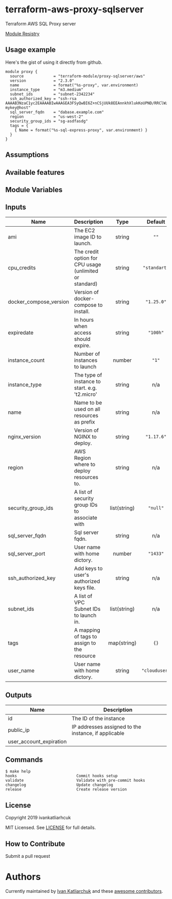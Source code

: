 # terraform-aws-proxy-sqlserver

Terraform AWS SQL Proxy server

[Module Resistry](https://registry.terraform.io/modules/terraform-module/proxy-sqlserver)

## Usage example

Here's the gist of using it directly from github.

```hcl
module proxy {
  source             = "terraform-module/proxy-sqlserver/aws"
  version            = "2.3.0"
  name               = format("%s-proxy", var.environment)
  instance_type      = "m3.medium"
  subnet_ids         = "subnet-2342234"
  ssh_authorized_key = "ssh-rsa AAAAB3NzaC1yc2EAAAABIwAAAGEA3FSyQwBI6Z+nCSjUUk8EEAnnkhXlukKoUPND/RRClWz2s5TCzIkd3Ou5+Cyz71X0XmazM3l5WgeErvtIwQMyT1KjNoMhoJMrJnWqQPOt5Q8zWd9qG7PBl9+eiH5qV7NZ mykey@host"
  sql_server_fqdn    = "dabase.example.com"
  region             = "us-west-2"
  security_group_ids = "sg-asdfasdg"
  tags = {
    { Name = format("%s-sql-express-proxy", var.environment) }
  }
}
```

## Assumptions

## Available features

## Module Variables

<!-- BEGINNING OF PRE-COMMIT-TERRAFORM DOCS HOOK -->
## Inputs

| Name | Description | Type | Default | Required |
|------|-------------|:----:|:-----:|:-----:|
| ami | The EC2 image ID to launch. | string | `""` | no |
| cpu\_credits | The credit option for CPU usage \(unlimited or standard\) | string | `"standart"` | no |
| docker\_compose\_version | Version of docker-compose to install. | string | `"1.25.0"` | no |
| expiredate | In hours when access should expire. | string | `"100h"` | no |
| instance\_count | Number of instances to launch | number | `"1"` | no |
| instance\_type | The type of instance to start. e.g. 't2.micro' | string | n/a | yes |
| name | Name to be used on all resources as prefix | string | n/a | yes |
| nginx\_version | Version of NGINX to deploy. | string | `"1.17.6"` | no |
| region | AWS Region where to deploy resources to. | string | n/a | yes |
| security\_group\_ids | A list of security group IDs to associate with | list(string) | `"null"` | no |
| sql\_server\_fqdn | Sql server fqdn. | string | n/a | yes |
| sql\_server\_port | User name with home dictory. | number | `"1433"` | no |
| ssh\_authorized\_key | Add keys to user's authorized keys file. | string | n/a | yes |
| subnet\_ids | A list of VPC Subnet IDs to launch in. | list(string) | n/a | yes |
| tags | A mapping of tags to assign to the resource | map(string) | `{}` | no |
| user\_name | User name with home dictory. | string | `"clouduser"` | no |

## Outputs

| Name | Description |
|------|-------------|
| id | The ID of the instance |
| public\_ip | IP addresses assigned to the instance, if applicable |
| user\_account\_expiration |  |

<!-- END OF PRE-COMMIT-TERRAFORM DOCS HOOK -->

## Commands

<!-- START makefile-doc -->
```
$ make help
hooks                          Commit hooks setup
validate                       Validate with pre-commit hooks
changelog                      Update changelog
release                        Create release version
```
<!-- END makefile-doc -->


## License

Copyright 2019 ivankatliarhcuk

MIT Licensed. See [LICENSE](./LICENSE) for full details.

## How to Contribute

Submit a pull request

# Authors

Currently maintained by [Ivan Katliarchuk](https://github.com/ivankatliarchuk) and these [awesome contributors](https://github.com/terraform-module/terraform-module-blueprint/graphs/contributors).
